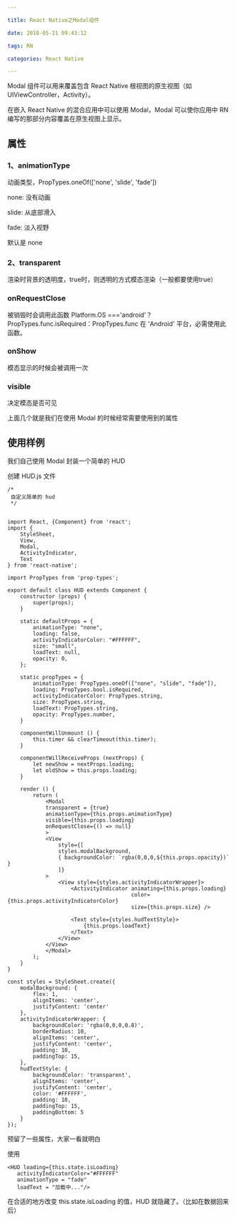 ```yaml
---

title: React Native之Modal组件 

date: 2018-05-21 09:43:12

tags: RN

categories: React Native

---
```


Modal 组件可以用来覆盖包含 React Native 根视图的原生视图（如UIViewController，Activity）。

在嵌入 React Native 的混合应用中可以使用 Modal，Modal 可以使你应用中 RN 编写的那部分内容覆盖在原生视图上显示。

## 属性

### 1、animationType

动画类型，PropTypes.oneOf(['none', 'slide', 'fade'])

none: 没有动画

slide: 从底部滑入

fade: 淡入视野

默认是 none

### 2、transparent

渲染时背景的透明度，true时，则透明的方式模态渲染（一般都要使用true）

### onRequestClose

被销毁时会调用此函数 
Platform.OS ==='android'？PropTypes.func.isRequired：PropTypes.func
在 'Android' 平台，必需使用此函数。

### onShow

模态显示的时候会被调用一次

### visible

决定模态是否可见

上面几个就是我们在使用 Modal 的时候经常需要使用到的属性

## 使用样例

我们自己使用 Modal 封装一个简单的 HUD

创建 HUD.js 文件

```
/*
 自定义简单的 hud
 */


import React, {Component} from 'react';
import { 
    StyleSheet, 
    View, 
    Modal, 
    ActivityIndicator,
    Text
} from 'react-native';

import PropTypes from 'prop-types';

export default class HUD extends Component {
    constructor (props) {
        super(props);
    }

    static defaultProps = {
        animationType: "none",
        loading: false,
        activityIndicatorColor: "#FFFFFF",
        size: "small",
        loadText: null,
        opacity: 0,
    };

    static propTypes = {
        animationType: PropTypes.oneOf(["none", "slide", "fade"]),
        loading: PropTypes.bool.isRequired,
        activityIndicatorColor: PropTypes.string,
        size: PropTypes.string,
        loadText: PropTypes.string,
        opacity: PropTypes.number,
    }
    
    componentWillUnmount () {
        this.timer && clearTimeout(this.timer);
    }

    componentWillReceiveProps (nextProps) {
        let newShow = nextProps.loading;
        let oldShow = this.props.loading;
    }

    render () {
        return (
            <Modal
            transparent = {true}
            animationType={this.props.animationType}
            visible={this.props.loading}
            onRequestClose={() => null}
            >
            <View
                style={[
                styles.modalBackground,
                { backgroundColor: `rgba(0,0,0,${this.props.opacity})` }
                ]}
            >
                <View style={styles.activityIndicatorWrapper}>
                    <ActivityIndicator animating={this.props.loading} 
                                       color={this.props.activityIndicatorColor} 
                                       size={this.props.size} />

                    <Text style={styles.hudTextStyle}>
                        {this.props.loadText}
                    </Text>
                </View>
            </View>
            </Modal>
        );
    }
}

const styles = StyleSheet.create({
    modalBackground: {
        flex: 1,
        alignItems: 'center',
        justifyContent: 'center'
    },
    activityIndicatorWrapper: {
        backgroundColor: 'rgba(0,0,0,0.8)',
        borderRadius: 10,
        alignItems: 'center',
        justifyContent: 'center',
        padding: 10,
        paddingTop: 15,
    },
    hudTextStyle: {
        backgroundColor: 'transparent',
        alignItems: 'center',
        justifyContent: 'center',
        color: '#FFFFFF',
        padding: 10,
        paddingTop: 15,
        paddingBottom: 5
    }
});

```

预留了一些属性，大家一看就明白

使用

```
<HUD loading={this.state.isLoading} 
   activityIndicatorColor="#FFFFFF" 
   animationType = "fade" 
   loadText = "加载中..."/>
```

在合适的地方改变 this.state.isLoading 的值，HUD 就隐藏了。（比如在数据回来后）

